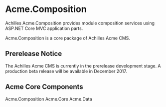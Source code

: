 # Acme.Composition
Achilles Acme.Composition provides module composition services using ASP.NET Core MVC application parts.

Acme.Composition is a core package of Achilles Acme CMS.

## Prerelease Notice
The Achilles Acme CMS is currently in the prerelease development stage. A production beta release will be available in December 2017.

## Acme Core Components

Acme.Composition
Acme.Core
Acme.Data
